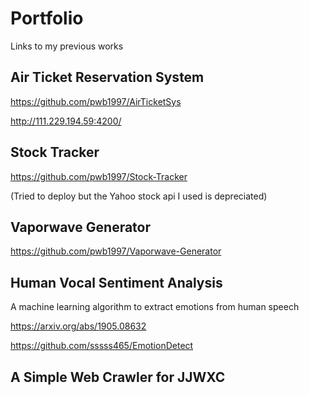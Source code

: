 # Portfolio
Links to my previous works
## Air Ticket Reservation System
https://github.com/pwb1997/AirTicketSys

http://111.229.194.59:4200/
## Stock Tracker
https://github.com/pwb1997/Stock-Tracker

(Tried to deploy but the Yahoo stock api I used is depreciated)
## Vaporwave Generator
https://github.com/pwb1997/Vaporwave-Generator

## Human Vocal Sentiment Analysis
A machine learning algorithm to extract emotions from human speech

https://arxiv.org/abs/1905.08632

https://github.com/sssss465/EmotionDetect
## A Simple Web Crawler for JJWXC
